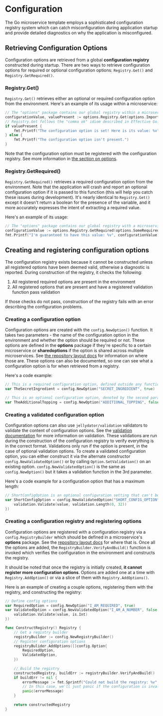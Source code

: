 # Configuration

The Go microservice template employs a sophisticated configuration registry system which can catch misconfiguration during
application startup and provide detailed diagnostics on why the application is misconfigured.

## Retrieving Configuration Options

Configuration options are retrieved from a global **configuration registry** constructed during startup. There are
two ways to retrieve configuration options for required or optional configuration options: `Registry.Get()` and `Registry.GetRequired()`.

### Registry.Get()

`Registry.Get()` retrieves either an optional or required configuration option from the environment. Here's an example of its
usage within a microservice:

```go
// The "options" package contains our global registry within a microservice
configurationValue, valuePresent := options.Registry.Get(options.ImportantConfigValue)
// Registry.Get follows the "comma ok" idiom described in Effective Go: https://go.dev/doc/effective_go#maps
if valuePresent {
	fmt.Printf("The configuration option is set! Here is its value: %v", configurationValue)
} else {
	fmt.Printf("The configuration option isn't present.")
}
```

Note that the configuration option must be registered with the configuration registry. See more information in [the section on options](#creating-and-registering-configuration-options).

### Registry.GetRequired()

`Registry.GetRequired()` retrieves a required configuration option from the environment. Note that the application will crash and report
an optional configuration option if it is passed to this function (this will help you catch these issues during development). It's nearly
identical to `Registry.Get()` except it doesn't return a boolean for the presence of the variable, and it more accurately expresses the intent
of extracting a required value.

Here's an example of its usage:

```go
// The "options" package contains our global registry with a microservice
configurationValue := options.Registry.GetRequired(options.SomeRequiredOption)
fmt.Printf("I'm guaranteed to have this value: %v", configurationValue)
```

## Creating and registering configuration options

The configuration registry exists because it cannot be constructed unless all registered options have been deemed valid, otherwise a 
diagnostic is reported. During construction of the registry, it checks the following:

1. All registered required options are present in the environment
2. All registered options that are present and have a registered validation function pass validation

If those checks do not pass, construction of the registry fails with an error describing the configuration problems.

### Creating a configuration option

Configuration options are created with the `config.NewOption()` function. It takes two parameters - the name of the configuration option
in the environment and whether the option should be required or not. These options are defined in the **options** package if
they're specific to a certain microservice or **sharedoptions** if the option is shared across multiple microservices. See [the repository layout docs](Navigation%20and%20Repository%20Layout.md)
for information on where those are. These options can also be documented, so one can see what a configuration option is for when
retrieved from a registry.

Here's a code example:

```go
// This is a required configuration option, defined outside any functions so that it can be used anywhere
var TheSecretIngredient = config.NewOption("SECRET_INGREDIENT", true)

// This is an optional configuration option, denoted by the second parameter
var TheAdditionalTopping = config.NewOption("ADDITIONAL_TOPPING", false)
```

### Creating a validated configuration option

Configuration options can also use `jellydator/validation` validators to validate the content of configuration options. See
the [validation documentation](Microservice%20Architecture.md#dtos-validation-and-responding) for more information on validation.
These validations are run during the construction of the configuration registry to verify everything is in the correct format.
Validations only run if the option is present, in the case of optional validation options.
To create a validated configuration option, you can either construct it via the alternate constructor `config.NewValidatedOption()`
or by calling `Option.SetValidation()` on an existing option. `config.NewValidatedOption()` is the same as `config.NewOption()` but it
takes a validation function in the 3rd parameter.

Here's a code example for a configuration option that has a maximum length:

```go
// ShortConfigOption is an optional configuration setting that can't be longer than 32 characters if present
var ShortConfigOption = config.NewValidatedOption("SHORT_CONFIG_OPTION", false, func(value string) error {
	validation.Validate(value, validation.Length(0, 32))
})
```

### Creating a configuration registry and registering options

Configuration options are registered with a configuration registry via a `config.RegistryBuilder` which should be defined in
a microservice's **options** package. See the [repository layout docs](Navigation%20and%20Repository%20Layout.md) for where that is.
Once all the options are added, the `RegistryBuilder.VerifyAndBuild()` function is invoked which verifies the configuration in the
environment and constructs the registry.

It should be noted that once the registry is initially created, **it cannot register more configuration options**. Options are added
one at a time with `Registry.AddOption()` or via a slice of them with `Registry.AddOptions()`.

Here is an example of creating a couple options, registering them with the registry, and constructing the registry:

```go
// Define config options
var RequiredOption = config.NewOption("I_AM_REQUIRED", true)
var ValidatedOption = config.NewValidatedOption("I_AM_A_NUMBER", false, func(value string) error {
	validation.Validate(value, is.Int)
})

func ConstructRegistry() Registry {
    // Get a registry builder
    registryBuilder := config.NewRegistryBuilder()
    // Register configuration options
    registryBulider.AddOptions([]config.Option{
        RequiredOption,
        ValidatedOption,
    })
	
    // Build the registry
    constructedRegistry, buildErr := registryBuilder.VerifyAndBuild()
    if buildErr != nil {
        errorMessage := fmt.Sprintf("Could not build the registry: %v", buildErr)
        // In this case, we'll just panic if the configuration is invalid to make this simpler
        panic(errorMessage)
    }
	
    return constructedRegistry
}
```
